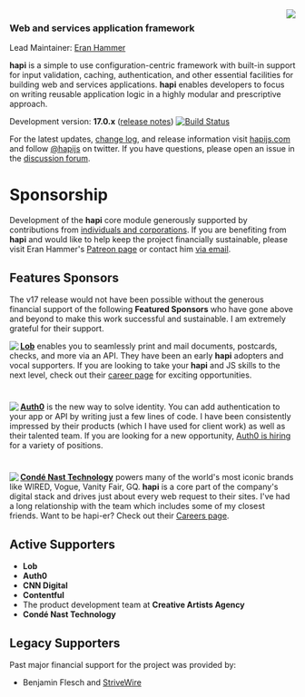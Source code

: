 <img src="https://raw.github.com/hapijs/hapi/master/images/17.png" align="right"/>

### Web and services application framework

Lead Maintainer: [Eran Hammer](https://github.com/hueniverse)

**hapi** is a simple to use configuration-centric framework with built-in support for input validation, caching,
authentication, and other essential facilities for building web and services applications. **hapi** enables
developers to focus on writing reusable application logic in a highly modular and prescriptive approach. 

Development version: **17.0.x** ([release notes](https://github.com/hapijs/hapi/issues?labels=release+notes&page=1&state=closed)) 
[![Build Status](https://secure.travis-ci.org/hapijs/hapi.svg?branch=master)](http://travis-ci.org/hapijs/hapi)

For the latest updates, [change log](http://hapijs.com/updates), and release information visit [hapijs.com](http://hapijs.com) and follow [@hapijs](https://twitter.com/hapijs) on twitter. If you have questions, please open an issue in the
[discussion forum](https://github.com/hapijs/discuss).

# Sponsorship

Development of the **hapi** core module generously supported by contributions from [individuals and corporations](https://github.com/hapijs/hapi/blob/master/SPONSORS.md).
If you are benefiting from **hapi** and would like to help keep the project financially sustainable, please visit
Eran Hammer's [Patreon page](https://www.patreon.com/eranhammer) or contact him [via email](mailto:eran@hammer.io).

## Features Sponsors

The v17 release would not have been possible without the generous financial support of the following
**Featured Sponsors** who have gone above and beyond to make this work successful and sustainable.
I am extremely grateful for their support.

<img src="https://user-images.githubusercontent.com/56631/32082980-4fd9b342-ba74-11e7-872a-42b0a414fcb2.png" align="left"  />

[**Lob**](http://bit.ly/lobh-rn) enables you to seamlessly print and mail documents, postcards, checks, and more via an API. They have been an early **hapi** adopters and vocal supporters. If you are looking to take your **hapi** and JS skills to the next level, check out their [career page](http://bit.ly/lobc-rn) for exciting opportunities.

<p></p>

#

<img src="https://user-images.githubusercontent.com/56631/31878562-5c64483a-b78f-11e7-92da-5a991ebb302d.png" align="left" />

[**Auth0**](http://bit.ly/auth0h-rn) is the new way to solve identity. You can add authentication to your app or API by writing just a few lines of code. I have been consistently impressed by their products (which I have used for client work) as well as their talented team. If you are looking for a new opportunity, [Auth0 is hiring](http://bit.ly/auth0c-rn) for a variety of positions.

#

<img src="https://user-images.githubusercontent.com/56631/32398027-e2027480-c0a9-11e7-9077-c5ecca7bc39c.png" align="left"  />

[**Condé Nast Technology**](http://bit.ly/cn-rn) powers many of the world's most iconic brands like WIRED, Vogue, Vanity Fair, GQ. **hapi** is a core part of the company's digital stack and drives just about every web request to their sites. I've had a long relationship with the team which includes some of my closest friends. Want to be hapi-er? Check out their [Careers page](http://bit.ly/cnc-rn).

## Active Supporters

- **Lob**
- **Auth0**
- **CNN Digital**
- **Contentful**
- The product development team at **Creative Artists Agency**
- **Condé Nast Technology**

## Legacy Supporters

Past major financial support for the project was provided by:
- Benjamin Flesch and [StriveWire](https://strivewire.com/)
